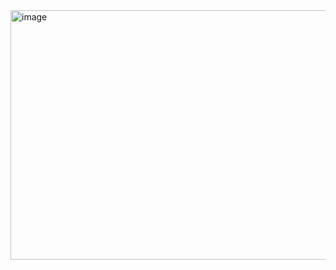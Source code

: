 <img width="1920" height="399" alt="image" src="https://github.com/user-attachments/assets/fc34a9e3-99fb-49d8-a583-2444ce9ffc32" />
